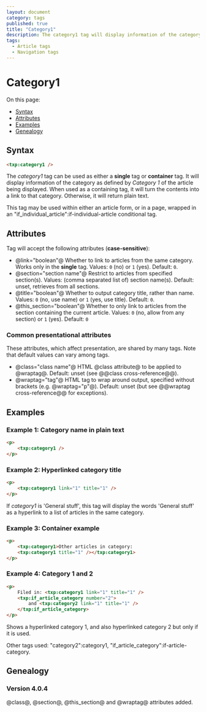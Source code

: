 ```yaml
---
layout: document
category: tags
published: true
title: "Category1"
description: The category1 tag will display information of the category as defined by 'Category 1' of the article being displayed.
tags:
  - Article tags
  - Navigation tags
---
```


# Category1

On this page:

* [Syntax](#user-content-syntax)
* [Attributes](#user-content-attributes)
* [Examples](#user-content-examples)
* [Genealogy](#user-content-genealogy)

## Syntax

```html
<txp:category1 />
```

The *category1* tag can be used as either a __single__ tag or __container__ tag. It will display information of the category as defined by *Category 1* of the article being displayed. When used as a containing tag, it will turn the contents into a link to that category. Otherwise, it will return plain text.

This tag may be used within either an article form, or in a page, wrapped in an "if_individual_article":if-individual-article conditional tag.

## Attributes

Tag will accept the following attributes (**case-sensitive**):

* @link="boolean"@
Whether to link to articles from the same category. Works only in the __single__ tag.
Values: `0` (no) or `1` (yes).
Default: `0`.
* @section="section name"@
Restrict to articles from specified section(s).
Values: (comma separated list of) section name(s).
Default: unset, retrieves from all sections.
* @title="boolean"@
Whether to output category title, rather than name.
Values: `0` (no, use name) or `1` (yes, use title).
Default: `0`.
* @this_section="boolean"@
Whether to only link to articles from the section containing the current article.
Values: `0` (no, allow from any section) or `1` (yes).
Default: `0`

### Common presentational attributes

These attributes, which affect presentation, are shared by many tags. Note that default values can vary among tags.

* @class="class name"@
HTML @class attribute@ to be applied to @wraptag@.
Default: unset (see @@class cross-reference@@).
* @wraptag="tag"@
HTML tag to wrap around output, specified without brackets (e.g. @wraptag="p"@).
Default: unset (but see @@wraptag cross-reference@@ for exceptions).

## Examples

### Example 1: Category name in plain text

```html
<p>
    <txp:category1 />
</p>
```

### Example 2: Hyperlinked category title

```html
<p>
    <txp:category1 link="1" title="1" />
</p>
```

If *category1* is 'General stuff', this tag will display the words 'General stuff' as a hyperlink to a list of articles in the same category.

### Example 3: Container example

```html
<p>
    <txp:category1>Other articles in category:
    <txp:category1 title="1" /></txp:category1>
</p>
```

### Example 4: Category 1 and 2

```html
<p>
    Filed in: <txp:category1 link="1" title="1" />
    <txp:if_article_category number="2">
        and <txp:category2 link="1" title="1" />
    </txp:if_article_category>
</p>
```

Shows a hyperlinked category 1, and also hyperlinked category 2 but only if it is used.

Other tags used: "category2":category1, "if_article_category":if-article-category.

## Genealogy

### Version 4.0.4

@class@, @section@, @this_section@ and @wraptag@ attributes added.
